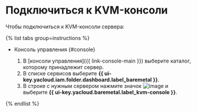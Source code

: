 # Подключиться к KVM-консоли

Чтобы подключиться к KVM-консоли сервера:

{% list tabs group=instructions %}

- Консоль управления {#console}

  1. В [консоли управления]({{ link-console-main }}) выберите каталог, которому принадлежит сервер.
  1. В списке сервисов выберите **{{ ui-key.yacloud.iam.folder.dashboard.label_baremetal }}**.
  1. В строке с нужным сервером нажмите значок ![image](../../../_assets/console-icons/ellipsis.svg) и выберите **{{ ui-key.yacloud.baremetal.label_kvm-console }}**.

{% endlist %}
